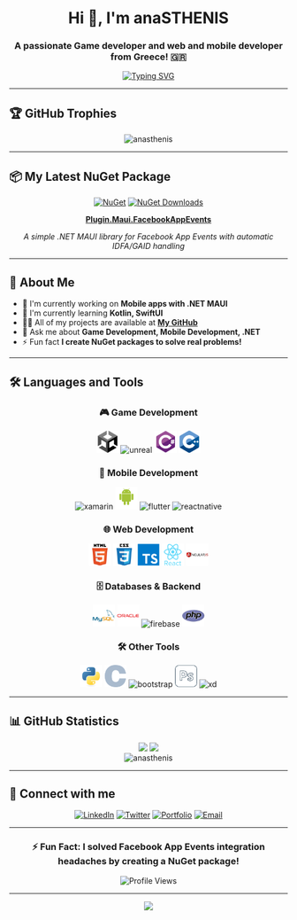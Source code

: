 <h1 align="center">Hi 👋, I'm anaSTHENIS</h1>
<h3 align="center">A passionate Game developer and web and mobile developer from Greece! 🇬🇷</h3>

<div align="center">

[![Typing SVG](https://readme-typing-svg.herokuapp.com?font=Fira+Code&pause=1000&color=2E9EF7&center=true&vCenter=true&width=435&lines=Game+Developer;Mobile+App+Developer;.NET+MAUI+Expert;Open+Source+Contributor)](https://git.io/typing-svg)

</div>

---

## 🏆 GitHub Trophies
<div align="center">
  <img src="https://github-profile-trophy.vercel.app/?username=anasthenis&theme=onedark&no-frame=true&no-bg=false&margin-w=4&column=7" alt="anasthenis" />
</div>

---

## 📦 My Latest NuGet Package
<div align="center">

[![NuGet](https://img.shields.io/nuget/v/Plugin.Maui.FacebookAppEvents.svg?style=for-the-badge&logo=nuget)](https://www.nuget.org/packages/Plugin.Maui.FacebookAppEvents/)
[![NuGet Downloads](https://img.shields.io/nuget/dt/Plugin.Maui.FacebookAppEvents.svg?style=for-the-badge&logo=nuget&color=blue)](https://www.nuget.org/packages/Plugin.Maui.FacebookAppEvents/)

**[Plugin.Maui.FacebookAppEvents](https://www.nuget.org/packages/Plugin.Maui.FacebookAppEvents/)**

*A simple .NET MAUI library for Facebook App Events with automatic IDFA/GAID handling*

</div>

---

## 🌱 About Me

- 🔭 I'm currently working on **Mobile apps with .NET MAUI**
- 🌱 I'm currently learning **Kotlin, SwiftUI**
- 👨‍💻 All of my projects are available at **[My GitHub](https://github.com/anasthenis)**
- 💬 Ask me about **Game Development, Mobile Development, .NET**
- ⚡ Fun fact **I create NuGet packages to solve real problems!**

---

## 🛠️ Languages and Tools

<div align="center">

### 🎮 Game Development
<p>
  <img src="https://raw.githubusercontent.com/devicons/devicon/master/icons/unity/unity-original.svg" alt="unity" width="40" height="40"/>
  <img src="https://raw.githubusercontent.com/kenangundogan/fontisto/036b7eca71aab1bef8e6a0518f7329f13ed62f6b/icons/svg/brand/unreal-engine.svg" alt="unreal" width="40" height="40"/>
  <img src="https://raw.githubusercontent.com/devicons/devicon/master/icons/csharp/csharp-original.svg" alt="csharp" width="40" height="40"/>
  <img src="https://raw.githubusercontent.com/devicons/devicon/master/icons/cplusplus/cplusplus-original.svg" alt="cplusplus" width="40" height="40"/>
</p>

### 📱 Mobile Development
<p>
  <img src="https://raw.githubusercontent.com/detain/svg-logos/780f25886640cef088af994181646db2f6b1a3f8/svg/xamarin.svg" alt="xamarin" width="40" height="40"/>
  <img src="https://raw.githubusercontent.com/devicons/devicon/master/icons/android/android-original-wordmark.svg" alt="android" width="40" height="40"/>
  <img src="https://www.vectorlogo.zone/logos/flutterio/flutterio-icon.svg" alt="flutter" width="40" height="40"/>
  <img src="https://reactnative.dev/img/header_logo.svg" alt="reactnative" width="40" height="40"/>
</p>

### 🌐 Web Development
<p>
  <img src="https://raw.githubusercontent.com/devicons/devicon/master/icons/html5/html5-original-wordmark.svg" alt="html5" width="40" height="40"/>
  <img src="https://raw.githubusercontent.com/devicons/devicon/master/icons/css3/css3-original-wordmark.svg" alt="css3" width="40" height="40"/>
  <img src="https://raw.githubusercontent.com/devicons/devicon/master/icons/typescript/typescript-original.svg" alt="typescript" width="40" height="40"/>
  <img src="https://raw.githubusercontent.com/devicons/devicon/master/icons/react/react-original-wordmark.svg" alt="react" width="40" height="40"/>
  <img src="https://raw.githubusercontent.com/devicons/devicon/master/icons/angularjs/angularjs-original-wordmark.svg" alt="angularjs" width="40" height="40"/>
</p>

### 🗄️ Databases & Backend
<p>
  <img src="https://raw.githubusercontent.com/devicons/devicon/master/icons/mysql/mysql-original-wordmark.svg" alt="mysql" width="40" height="40"/>
  <img src="https://raw.githubusercontent.com/devicons/devicon/master/icons/oracle/oracle-original.svg" alt="oracle" width="40" height="40"/>
  <img src="https://www.vectorlogo.zone/logos/firebase/firebase-icon.svg" alt="firebase" width="40" height="40"/>
  <img src="https://raw.githubusercontent.com/devicons/devicon/master/icons/php/php-original.svg" alt="php" width="40" height="40"/>
</p>

### 🛠️ Other Tools
<p>
  <img src="https://raw.githubusercontent.com/devicons/devicon/master/icons/python/python-original.svg" alt="python" width="40" height="40"/>
  <img src="https://raw.githubusercontent.com/devicons/devicon/master/icons/c/c-original.svg" alt="c" width="40" height="40"/>
  <img src="https://getbootstrap.com/docs/5.0/assets/brand/bootstrap-logo.svg" alt="bootstrap" width="40" height="40"/>
  <img src="https://raw.githubusercontent.com/devicons/devicon/master/icons/photoshop/photoshop-line.svg" alt="photoshop" width="40" height="40"/>
  <img src="https://cdn.worldvectorlogo.com/logos/adobe-xd.svg" alt="xd" width="40" height="40"/>
</p>

</div>

---

## 📊 GitHub Statistics

<div align="center">
  <img height="180em" src="https://github-readme-stats.vercel.app/api?username=anasthenis&show_icons=true&theme=tokyonight&include_all_commits=true&count_private=true"/>
  <img height="180em" src="https://github-readme-stats.vercel.app/api/top-langs/?username=anasthenis&layout=compact&langs_count=8&theme=tokyonight"/>
</div>

<div align="center">
  <img src="https://github-readme-streak-stats.herokuapp.com/?user=anasthenis&theme=tokyonight" alt="anasthenis" />
</div>

---

## 🤝 Connect with me

<div align="center">

[![LinkedIn](https://img.shields.io/badge/LinkedIn-0077B5?style=for-the-badge&logo=linkedin&logoColor=white)](https://linkedin.com/in/yourusername)
[![Twitter](https://img.shields.io/badge/Twitter-1DA1F2?style=for-the-badge&logo=twitter&logoColor=white)](https://twitter.com/yourusername)
[![Portfolio](https://img.shields.io/badge/Portfolio-FF5722?style=for-the-badge&logo=todoist&logoColor=white)](https://yourportfolio.com)
[![Email](https://img.shields.io/badge/Gmail-D14836?style=for-the-badge&logo=gmail&logoColor=white)](mailto:your.email@gmail.com)

</div>

---

<div align="center">
  
### ⚡ Fun Fact: I solved Facebook App Events integration headaches by creating a NuGet package! 
  
![Profile Views](https://komarev.com/ghpvc/?username=anasthenis&color=brightgreen&style=flat-square)

</div>

---

<div align="center">
  <img src="https://capsule-render.vercel.app/api?type=waving&color=gradient&height=60&section=footer"/>
</div>

